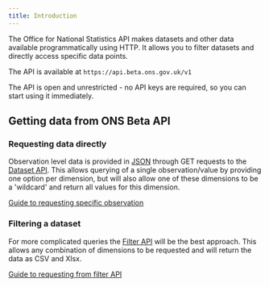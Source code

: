 ```yaml
---
title: Introduction
---
```


The Office for National Statistics API makes datasets and other data available programmatically using HTTP. It allows you to filter datasets and directly access specific data points.

The API is available at     `https://api.beta.ons.gov.uk/v1`

The API is open and unrestricted - no API keys are required, so you can start using it immediately.

## Getting data from ONS Beta API

### Requesting data directly
Observation level data is provided in [JSON](https://www.w3schools.com/js/js_json_intro.asp) through GET requests to the [Dataset API](/dataset). This allows querying of a single observation/value by providing one option per dimension, but will also allow one of these dimensions to be a 'wildcard' and return all values for this dimension. 

[Guide to requesting specific observation](/observations)


### Filtering a dataset
For more complicated queries the [Filter API](/filter) will be the best approach. This allows any combination of dimensions to be requested and will return the data as CSV and Xlsx.

[Guide to requesting from filter API](/filters)